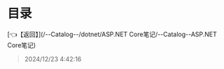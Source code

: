 # 目录  


[👈【返回】](/--Catalog--/dotnet/ASP.NET Core笔记/--Catalog--ASP.NET Core笔记)  








> 2024/12/23 4:42:16
